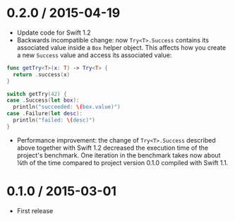# 0.2.0 / 2015-04-19

* Update code for Swift 1.2
* Backwards incompatible change: now `Try<T>.Success` contains its
  associated value inside a `Box` helper object. This affects how
  you create a new `Success` value and access its associated value:

```swift
func getTry<T>(x: T) -> Try<T> {
  return .success(x)
}

switch getTry(42) {
case .Success(let box):
  println("succeeded: \(box.value)")
case .Failure(let desc):
  println("failed: \(desc)")
}
```

* Performance improvement: the change of `Try<T>.Success` described
  above together with Swift 1.2 decreased the execution time of the
  project's benchmark. One iteration in the benchmark takes now about
  ¼th of the time compared to project version 0.1.0 compiled with
  Swift 1.1.

# 0.1.0 / 2015-03-01

* First release
